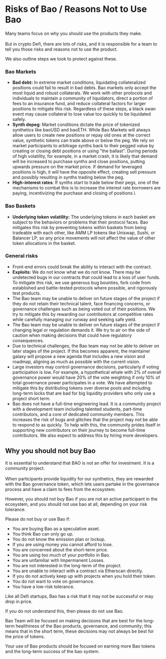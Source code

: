 # Risks of Bao / Reasons Not to Use Bao

Many teams focus on why you should use the products they make.\
\
But in crypto Defi, there are lots of risks, and it is responsible for a team to tell you those risks and reasons not to use the product.

We also outline steps we took to protect against these.

### Bao Markets

* **Bad debt:** In extreme market conditions, liquidating collateralized positions could fail to result in bad debts. Bao markets only accept the most liquid and robust collaterals. We work with other protocols and individuals to maintain a community of liquidators, direct a portion of fees to an insurance fund, and reduce collateral factors for larger positions to mitigate this risk. Regardless of these steps, a black swan event may cause collateral to lose value too quickly to be liquidated safely.
* **Synth depeg**: Market conditions dictate the price of tokenized synthetics like baoUSD and baoETH. While Bao Markets will always allow users to create new positions or repay old ones at the correct value, synthetic tokens can trade above or below the peg. We rely on market participants to arbitrage synths back to their pegged value by creating or closing debt positions or using "the ballast". During periods of high volatility, for example, in a market crash, it is likely that demand will be increased to purchase synths and close positions, putting upwards pressure on the market price. If demand for leveraged positions is high, it will have the opposite effect, creating sell pressure and possibly resulting in synths trading below the peg.
* **High-interest rates**: If synths start to trade below their pegs, one of the mechanisms to combat this is to increase the interest rate borrowers are paying, incentivizing the purchase and closing of positions.\


### Bao Baskets

* **Underlying token volatility:** The underlying tokens in each basket are subject to the behaviors or problems that their protocol faces. Bao mitigates this risk by preventing tokens within baskets from being tradeable with each other, like AMM LP tokens like Uniswap, Sushi, or Balancer LP, so any price movements will not affect the value of other token allocations in the basket.

### General risks

* Front-end errors could break the ability to interact with the contract.&#x20;
* **Exploits:** We do not know what we do not know. There may be undetected bugs in our contracts that could lead to a loss of user funds. To mitigate this risk, we use generous bug bounties, fork code from established and battle-tested protocols where possible, and rigorously test products.&#x20;
* The Bao team may be unable to deliver on future stages of the project if they do not retain their technical talent, face financing concerns, or governance challenges such as being voted out of their positions. We try to mitigate this by rewarding our contributors at competitive rates while carefully managing our runway and seeking safe yield.
* The Bao team may be unable to deliver on future stages of the project if changing legal or regulation demands it. We try to air on the side of caution when making decisions that could have regulatory consequences.
* Due to technical challenges, the Bao team may not be able to deliver on later stages of the project. If this becomes apparent, the maintainer galaxy will propose a new agenda that includes a new vision and roadmap, aligning as much as possible with the current vision.
* Large investors may control governance decisions, particularly if voting participation is low. For example, a hypothetical whale with 2% of overall governance power would have 20% of the vote weighting if only 10% of total governance power participates in a vote. We have attempted to mitigate this by distributing tokens over diverse pools and including long-term locks that are bad for big liquidity providers who only use a project short term.
* Bao does not have a full-time engineering lead. It is a community project with a development team including talented students, part-time contributors, and a core of dedicated community members. This increases the risk of bugs and glitches that the project may not be able to respond to as quickly. To help with this, the community prides itself in supporting new contributors on their journey to become full-time contributors. We also expect to address this by hiring more developers.

## Why you should not buy Bao

It is essential to understand that BAO is not an offer for investment. It is a community project.\
\
When participants provide liquidity for our synthetics, they are rewarded with the Bao governance token, which lets users partake in the governance process and have a claim to fees from the ecosystem.

However, you should not buy Bao if you are not an active participant in the ecosystem, and you should not use bao at all, depending on your risk tolerance.

Please do not buy or use Bao if:

* You are buying Bao as a speculative asset.
* You think Bao can only go up.
* You do not know the emission plan or lockup.
* If you are using money you cannot afford to lose.
* You are concerned about the short-term price.
* You are using too much of your portfolio in Bao.
* You are unfamiliar with Impermanent Losses.
* You are not interested in the long-term of the project.
* You are unable to interact with a contract via Etherscan directly.
* If you do not actively keep up with projects when you hold their token.
* You do not want to vote on governance.
* You have a low-risk tolerance.

Like all Defi startups, Bao has a risk that it may not be successful or may drop in price.

If you do not understand this, then please do not use Bao.

Bao Team will be focused on making decisions that are best for the long-term healthiness of the Bao products, governance, and community; this means that in the short term, these decisions may not always be best for the price of tokens.

Your use of Bao products should be focused on earning more Bao tokens and the long-term success of the bao system.

